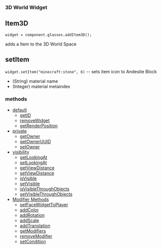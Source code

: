 ### 3D World Widget
## Item3D
`widget = component.glasses.addItem3D();`

adds a Item to the 3D World Space

## setItem
`widget.setItem("minecraft:stone", 6)` -- sets item icon to Andesite Block
* (String) material name
* (Integer) material metaindex


### methods
* [default](Widget_Methods_default)
  * [getID](Widget_Methods_default#getID)
  * [removeWidget](Widget_Methods_default#removeWidget)
  * [getRenderPosition](Widget_Methods_getRenderPosition)
* [private](Widget_Methods_private)
  * [getOwner](Widget_Methods_private#getOwner)
  * [getOwnerUUID](Widget_Methods_private#getOwnerUUID)
  * [setOwner](Widget_Methods_private#setOwner)
* [visibility](Widget_Methods_visibility)
  * [getLookingAt](Widget3D_Methods_visibility#getLookingAt)
  * [setLookingAt](Widget3D_Methods_visibility#setLookingAt)
  * [getViewDistance](Widget3D_Methods_visibility#getViewDistance)
  * [setViewDistance](Widget3D_Methods_visibility#setViewDistance)
  * [isVisible](Widget_Methods_visibility#isVisible)
  * [setVisible](Widget_Methods_visibility#setVisible)
  * [isVisibleThroughObjects](Widget3D_Methods_visibility#isVisibleThroughObjects)
  * [setVisibleThroughObjects](Widget3D_Methods_visibility#setVisibleThroughObjects)
* [Modifier Methods](WidgetModifiers)
  * [setFaceWidgetToPlayer](WidgetModifier_setFaceWidgetToPlayer)
  * [addColor](WidgetModifiers#addColor)
  * [addRotation](WidgetModifiers#addRotation)
  * [addScale](WidgetModifiers#addScale)
  * [addTranslation](WidgetModifiers#addTranslation)
  * [getModifiers](WidgetModifierMethods#getModifiers)
  * [removeModifier](WidgetModifierMethods#removeModifier)
  * [setCondition](WidgetModifierConditions)
